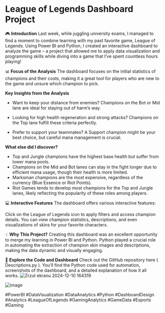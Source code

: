 # League of Legends Dashboard Project
🎮 **Introduction**
Last week, while juggling university exams, I managed to find a moment to combine learning with my past favorite game, League of Legends. Using Power BI and Python, 
I created an interactive dashboard to analyze the game – a project that allowed me to apply data visualization and programming skills while diving into a game that I’ve spent countless hours playing!

📊 **Focus of the Analysis**
The dashboard focuses on the initial statistics of champions and their costs, making it a great tool for players who are new to the game and unsure which champion to pick.

**Key Insights from the Analysis**
- Want to keep your distance from enemies?
Champions on the Bot or Mid lane are ideal for staying out of harm’s way.

- Looking for high health regeneration and strong attacks?
Champions on the Top lane fulfill these criteria perfectly.

- Prefer to support your teammates?
A Support champion might be your best choice, but careful mana management is crucial.

**What else did I discover?**
- Top and Jungle champions have the highest base health but suffer from lower mana pools.
- Champions on the Mid and Bot lanes can stay in the fight longer due to efficient mana usage, though their health is more limited.
- Marksman champions are the most expensive, regardless of the currency (Blue Essence or Riot Points).
- Riot Games tends to develop most champions for the Top and Jungle lanes, likely reflecting the popularity of these roles among players.

💻 **Interactive Features**
The dashboard offers various interactive features:

Click on the League of Legends icon to apply filters and access champion details.
You can view champion statistics, descriptions, and even visualizations of skins for your favorite characters.

💡 **Why This Project?**
Creating this dashboard was an excellent opportunity to merge my learning in Power BI and Python. Python played a crucial role in automating the extraction of champion skin images and descriptions, making the data dynamic and visually engaging.

🌟 **Explore the Code and Dashboard**
Check out the GitHub repository here (
Descriptions.py
).
You’ll find the Python code used for automation, screenshots of the dashboard, and a detailed explanation of how it all works.
![Zrzut ekranu 2024-12-10 164319](https://github.com/user-attachments/assets/144cc338-6570-4c7f-853e-c36433e1e7c5)

![image](https://github.com/user-attachments/assets/23cef859-8c23-4b63-aef4-c8fb2379b963)


#PowerBI #DataVisualization #DataAnalytics #Python #DashboardDesign
#Analytics #LeagueOfLegends #GamingAnalytics #GameData #Esports #Gaming
